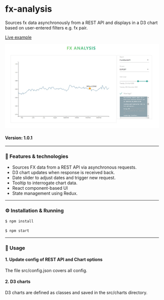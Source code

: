 # fx-analysis

Sources fx data asynchronously from a REST API and displays in a D3 chart based on user-entered filters e.g. fx pair.

[Live example](https://xenodochial-hugle-c67805.netlify.app/)

![](preview.jpg)

#### Version: 1.0.1

---

### 🌟 Features & technologies

- Sources FX data from a REST API via asynchronous requests.
- D3 chart updates when response is received back.
- Date slider to adjust dates and trigger new request.
- Tooltip to interrogate chart data.
- React component-based UI
- State management using Redux.

---

### ⚙ Installation & Running

```sh
$ npm install
```

```sh
$ npm start
```

---

### 🤔 Usage

#### 1. Update config of REST API and Chart options

The file src/config.json covers all config.

#### 2. D3 charts

D3 charts are defined as classes and saved in the src/charts directory.
